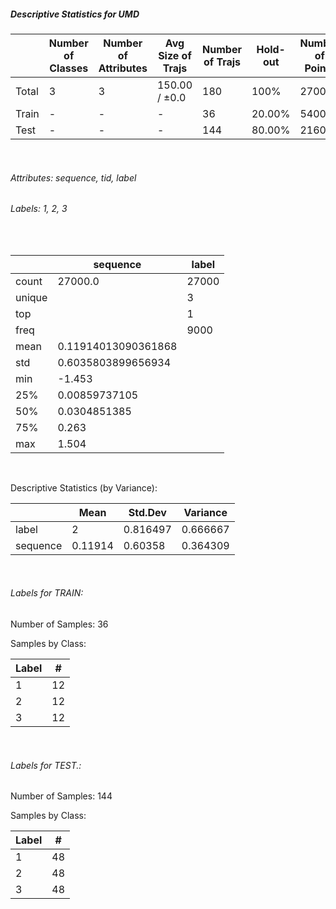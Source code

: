 ##### Descriptive Statistics for UMD


|       |   Number of Classes |   Number of Attributes |   Avg Size of Trajs |   Number of Trajs | Hold-out   |   Number of Points |   Longest Size |   Shortest Size |
|-------|---------------------|------------------------|---------------------|-------------------|------------|--------------------|----------------|-----------------|
| Total | 3                   | 3                      | 150.00 / ±0.0       | 180               | 100%       |              27000 |            150 |             150 |
| Train | -                   | -                      | -                   | 36                | 20.00%     |               5400 |            150 |             150 |
| Test  | -                   | -                      | -                   | 144               | 80.00%     |              21600 |            150 |             150 |

&nbsp;

###### Attributes: sequence, tid, label


###### Labels: 1, 2, 3

&nbsp;

|        | sequence            | label   |
|--------|---------------------|---------|
| count  | 27000.0             | 27000   |
| unique |                     | 3       |
| top    |                     | 1       |
| freq   |                     | 9000    |
| mean   | 0.11914013090361868 |         |
| std    | 0.6035803899656934  |         |
| min    | -1.453              |         |
| 25%    | 0.00859737105       |         |
| 50%    | 0.0304851385        |         |
| 75%    | 0.263               |         |
| max    | 1.504               |         |

&nbsp;

Descriptive Statistics (by Variance): 


|          |    Mean |   Std.Dev |   Variance |
|----------|---------|-----------|------------|
| label    | 2       |  0.816497 |   0.666667 |
| sequence | 0.11914 |  0.60358  |   0.364309 |

&nbsp;

###### Labels for TRAIN:


Number of Samples: 36
Samples by Class:
|   Label |   # |
|---------|-----|
|       1 |  12 |
|       2 |  12 |
|       3 |  12 |

&nbsp;

###### Labels for TEST.:


Number of Samples: 144
Samples by Class:
|   Label |   # |
|---------|-----|
|       1 |  48 |
|       2 |  48 |
|       3 |  48 |